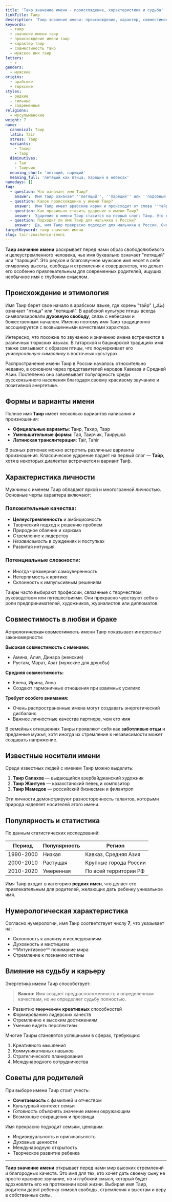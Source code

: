 ```yaml
---
title: 'Таир значение имени - происхождение, характеристика и судьба'
linkTitle: Таир
description: 'Таир значение имени: происхождение, характер, совместимость. Узнайте всё о мужском имени Таир - его историю, формы и влияние на судьбу.'
keywords:
  - таир
  - значение имени таир
  - происхождение имени таир
  - характер таир
  - совместимость таир
  - мужское имя таир
letters:
  - т
genders:
  - мужские
origins:
  - арабские
  - тюркские
styles:
  - редкие
  - сильные
  - современные
religions:
  - мусульманские
weight: 7
name:
  canonical: Таир
  latin: Tair
  stress: Та́ир
  variants:
    - Тахир
    - Таэр
  diminutives:
    - Тая
    - Таирчик
  meaning_short: 'летящий, парящий'
  meaning_full: 'летящий как птица, парящий в небесах'
namedays: []
faq:
  - question: Что означает имя Таир?
    answer: 'Имя Таир означает ''летящий'', ''парящий'' или ''подобный птице в полете''. Это имя символизирует свободу, стремление к высотам и духовную возвышенность.'
  - question: Какое происхождение у имени Таир?
    answer: 'Имя Таир имеет арабские корни и происходит от слова ''тайр'', что означает ''птица'' или ''летящий''. Также встречается в тюркских культурах с похожим значением.'
  - question: Как правильно ставить ударение в имени Таир?
    answer: 'Ударение в имени Таир ставится на первый слог: Та́ир. Это классическое произношение, принятое в русскоязычной среде.'
  - question: Подходит ли имя Таир для мальчика в России?
    answer: 'Да, имя Таир прекрасно подходит для мальчика в России. Оно звучит красиво, легко произносится и имеет глубокое духовное значение, при этом остается достаточно редким и оригинальным.'
targetKeyword: таир значение имени
slug: tair-znachenie-imeni
---
```


**Таир значение имени** раскрывает перед нами образ свободолюбивого и целеустремленного человека, чье имя буквально означает "летящий" или "парящий". Это редкое и благозвучное мужское имя несет в себе символику высоты, свободы и стремления к совершенству, что делает его особенно привлекательным для современных родителей, ищущих необычное имя с глубоким смыслом.

## Происхождение и этимология

Имя Таир берет свое начало в арабском языке, где корень "тайр" (طائر) означает "птица" или "летящий". В арабской культуре птицы всегда символизировали **духовную свободу**, связь с небесами и божественным началом. Именно поэтому имя Таир традиционно ассоциируется с возвышенными качествами характера.

Интересно, что похожие по звучанию и значению имена встречаются в различных тюркских языках. В татарской и башкирской традициях имя также связывают с образом птицы, что подчеркивает его *универсальную символику* в восточных культурах.

Распространение имени Таир в России началось относительно недавно, в основном через представителей народов Кавказа и Средней Азии. Постепенно оно завоевывает популярность среди русскоязычного населения благодаря своему красивому звучанию и позитивной энергетике.

## Формы и варианты имени

Полное имя **Таир** имеет несколько вариантов написания и произношения:

- **Официальные варианты**: Таир, Тахир, Таэр
- **Уменьшительные формы**: Тая, Таирчик, Таирушка
- **Латинская транслитерация**: Tair, Tahir

В разных регионах можно встретить различные варианты произношения. Классическое ударение падает на первый слог — **Та́ир**, хотя в некоторых диалектах встречается и вариант Таи́р.

## Характеристика личности

Мужчины с именем Таир обладают яркой и многогранной личностью. Основные черты характера включают:

### Положительные качества:
- **Целеустремленность** и амбициозность
- Творческий подход к решению проблем
- Природное обаяние и харизма
- Стремление к лидерству
- *Независимость* в суждениях и поступках
- Развитая интуиция

### Потенциальные сложности:
- Иногда чрезмерная самоуверенность
- Нетерпимость к критике
- Склонность к импульсивным решениям

Таиры часто выбирают профессии, связанные с творчеством, руководством или путешествиями. Они прекрасно чувствуют себя в роли предпринимателей, художников, журналистов или дипломатов.

## Совместимость в любви и браке

~~Астрологическая совместимость~~ имени Таир показывает интересные закономерности:

**Высокая совместимость с именами:**
- Амина, Алия, Динара (женские)
- Рустам, Марат, Азат (мужские для дружбы)

**Средняя совместимость:**
- Елена, Ирина, Анна
- Создают гармоничные отношения при взаимных усилиях

**Требует особого внимания:**
- Очень распространенные имена могут создавать энергетический дисбаланс
- Важнее личностные качества партнера, чем его имя

В семейных отношениях Таиры проявляют себя как **заботливые отцы** и преданные мужья, хотя иногда их стремление к независимости может создавать напряжение.

## Известные носители имени

Среди известных людей с именем Таир можно выделить:

1. **Таир Салахов** — выдающийся азербайджанский художник
2. **Таир Жантуев** — казахстанский певец и композитор
3. **Таир Мамедов** — российский бизнесмен и филантроп

Эти личности демонстрируют разносторонность талантов, которыми природа наделяет носителей этого имени.

## Популярность и статистика

По данным статистических исследований:

| Период | Популярность | Регион |
|--------|-------------|--------|
| 1990-2000 | Низкая | Кавказ, Средняя Азия |
| 2000-2010 | Растущая | Крупные города России |
| 2010-2020 | Умеренная | По всей территории РФ |

Имя Таир входит в категорию **редких имен**, что делает его привлекательным для родителей, желающих дать ребенку уникальное имя.

## Нумерологическая характеристика

Согласно нумерологии, имя Таир соответствует числу **7**, что указывает на:
- Склонность к анализу и исследованиям
- Духовность и мистицизм
- ^^Интуитивное^^ понимание мира
- Стремление к познанию истины

## Влияние на судьбу и карьеру

Энергетика имени Таир способствует:

> **Важно:** Имя создает предрасположенность к определенным качествам, но не определяет судьбу полностью.

- Развитию ~~творческих~~ **креативных** способностей
- Формированию лидерских качеств
- Стремлению к высоким достижениям
- Умению видеть перспективы

Многие Таиры становятся успешными в сферах, требующих:
1. Креативного мышления
2. Коммуникативных навыков
3. Стратегического планирования
4. Международного сотрудничества

## Советы для родителей

При выборе имени Таир стоит учесть:

- **Сочетаемость** с фамилией и отчеством
- Культурный контекст семьи
- *Готовность* объяснять значение имени окружающим
- Возможные сокращения и прозвища

Имя прекрасно подходит семьям, ценящим:
- Индивидуальность и оригинальность
- Духовные ценности
- Международную открытость
- Творческое развитие ребенка

---

**Таир значение имени** открывает перед нами мир высоких стремлений и благородных качеств. Это имя для тех, кто хочет дать своему сыну не просто красивое звучание, но и глубокий смысл, который будет вдохновлять его на протяжении всей жизни. Выбирая имя Таир, родители дарят ребенку символ свободы, стремления к высотам и веру в собственные силы.

